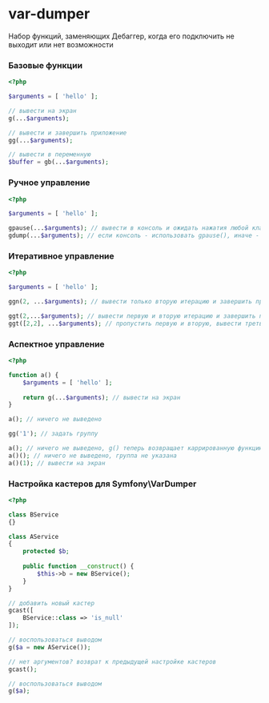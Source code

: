 # var-dumper

Набор функций, заменяющих Дебаггер, когда его подключить не выходит или нет возможности

### Базовые функции

```php
<?php

$arguments = [ 'hello' ];

// вывести на экран
g(...$arguments);

// вывести и завершить приложение
gg(...$arguments);

// вывести в переменную
$buffer = gb(...$arguments);
```

### Ручное управление

```php
<?php

$arguments = [ 'hello' ];

gpause(...$arguments); // вывести в консоль и ожидать нажатия любой клавиши
gdump(...$arguments); // если консоль - использовать gpause(), иначе - dump()
```

### Итеративное управление

```php
<?php

$arguments = [ 'hello' ];

ggn(2, ...$arguments); // вывести только вторую итерацию и завершить программу

ggt(2,...$arguments); // вывести первую и вторую итерацию и завершить программу
ggt([2,2], ...$arguments); // пропустить первую и вторую, вывести третью и четвертую и завершить программу
````

### Аспектное управление

```php
<?php

function a() {
    $arguments = [ 'hello' ];
    
    return g(...$arguments); // вывести на экран
}

a(); // ничего не выведено

gg('1'); // задать группу

a(); // ничего не выведено, g() теперь возвращает каррированную функцию
a()(); // ничего не выведено, группа не указана
a()(1); // вывести на экран

````

### Настройка кастеров для Symfony\VarDumper

```php
<?php

class BService
{}

class AService
{
    protected $b;
  
    public function __construct() {
        $this->b = new BService();
    }
}

// добавить новый кастер
gcast([
    BService::class => 'is_null'
]);

// воспользоваться выводом
g($a = new AService());

// нет аргументов? возврат к предыдущей настройке кастеров
gcast();

// воспользоваться выводом
g($a);
```
